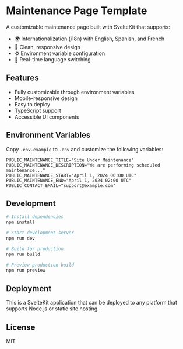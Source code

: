 # Maintenance Page Template

A customizable maintenance page built with SvelteKit that supports:

- 🌍 Internationalization (i18n) with English, Spanish, and French
- 🎨 Clean, responsive design
- ⚙️ Environment variable configuration
- 🔄 Real-time language switching

## Features

- Fully customizable through environment variables
- Mobile-responsive design
- Easy to deploy
- TypeScript support
- Accessible UI components

## Environment Variables

Copy `.env.example` to `.env` and customize the following variables:

```env
PUBLIC_MAINTENANCE_TITLE="Site Under Maintenance"
PUBLIC_MAINTENANCE_DESCRIPTION="We are performing scheduled maintenance..."
PUBLIC_MAINTENANCE_START="April 1, 2024 00:00 UTC"
PUBLIC_MAINTENANCE_END="April 1, 2024 02:00 UTC"
PUBLIC_CONTACT_EMAIL="support@example.com"
```

## Development

```bash
# Install dependencies
npm install

# Start development server
npm run dev

# Build for production
npm run build

# Preview production build
npm run preview
```

## Deployment

This is a SvelteKit application that can be deployed to any platform that supports Node.js or static site hosting.

## License

MIT